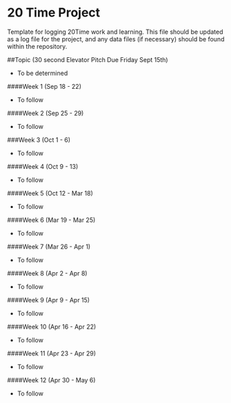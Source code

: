 # 20 Time Project
Template for logging 20Time work and learning.  This file should be updated as a log file for the project, and any data files (if necessary) should be found within the repository.  

##Topic (30 second Elevator Pitch Due Friday Sept 15th)
* To be determined

####Week 1 (Sep 18 - 22)
* To follow

####Week 2 (Sep 25 - 29)
* To follow

###Week 3 (Oct 1 - 6)
* To follow

####Week 4 (Oct 9 - 13)
* To follow

####Week 5 (Oct 12 - Mar 18)
* To follow

####Week 6 (Mar 19 - Mar 25)
* To follow

####Week 7 (Mar 26 - Apr 1)
* To follow

####Week 8 (Apr 2 - Apr 8)
* To follow

####Week 9 (Apr 9 - Apr 15)
* To follow

####Week 10 (Apr 16 - Apr 22)
* To follow

####Week 11 (Apr 23 - Apr 29)
* To follow

####Week 12 (Apr 30 - May 6)
* To follow
